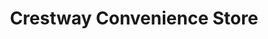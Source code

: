 ---
title: "Crestway Convenience Store"
url: /brighton/crestway-convenience-store/
shop: convenience
---